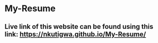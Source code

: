 # My-Resume
## Live link of this website can be found using this link: https://nkutigwa.github.io/My-Resume/
